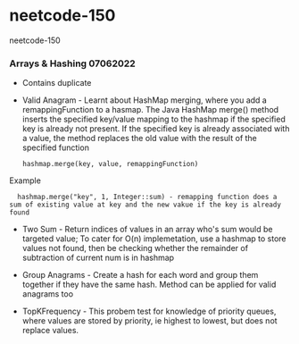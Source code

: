 # neetcode-150
neetcode-150

### Arrays & Hashing 07062022
- Contains duplicate
- Valid Anagram - Learnt about HashMap merging, where you add a remappingFunction to a hasmap.
  The Java HashMap merge() method inserts the specified key/value mapping to the hashmap if the specified key is already not present. If the specified key is already associated with a value, the method replaces the old value with the result of the specified function 
  
      hashmap.merge(key, value, remappingFunction)
Example

      hashmap.merge("key", 1, Integer::sum) - remapping function does a sum of existing value at key and the new vakue if the key is already found

- Two Sum - Return indices of values in an array who's sum would be targeted value; To cater for O(n) implemetation, use a hashmap to store values not found, then be checking whether the remainder of subtraction of current num is in hashmap
- Group Anagrams - Create a hash for each word and group them together if they have the same hash. 
Method can be applied for valid anagrams too
  
- TopKFrequency - This probem test for knowledge of priority queues, where values are stored by priority, ie highest to lowest, but does not replace values.